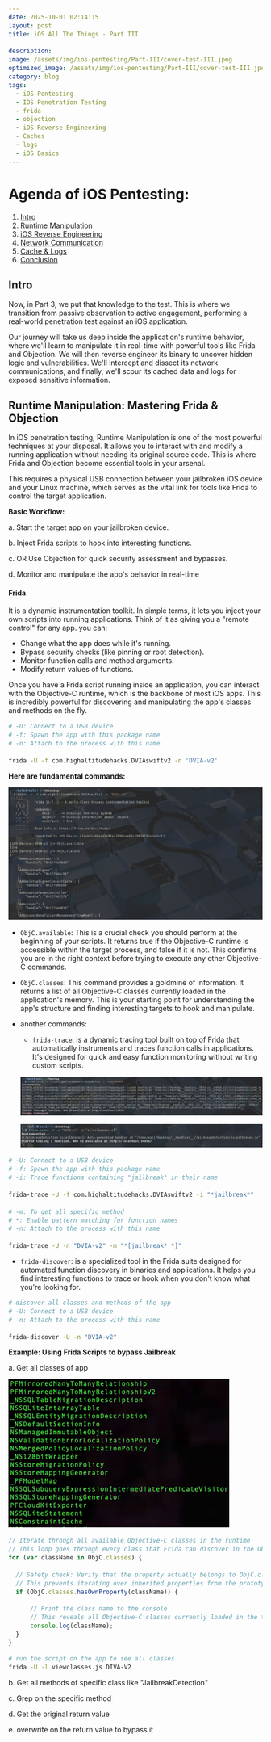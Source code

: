 ```yaml
---
date: 2025-10-01 02:14:15
layout: post
title: iOS All The Things - Part III

description: 
image: /assets/img/ios-pentesting/Part-III/cover-test-III.jpeg
optimized_image: /assets/img/ios-pentesting/Part-III/cover-test-III.jpeg
category: blog
tags:
  - iOS Pentesting
  - IOS Penetration Testing
  - frida
  - objection
  - iOS Reverse Engineering
  - Caches
  - logs
  - iOS Basics
---
```


# Agenda of iOS Pentesting:
1. [Intro](#intro)
2. [Runtime Manipulation](#runtime-manipulation)
3. [iOS Reverse Engineering](#ios-reverse-engineering)
4. [Network Communication](#network-communication)
5. [Cache & Logs](#cache--logs)
6. [Conclusion](conclusion)

## Intro

Now, in Part 3, we put that knowledge to the test. This is where we transition from passive observation to active engagement, performing a real-world penetration test against an iOS application.

Our journey will take us deep inside the application's runtime behavior, where we'll learn to manipulate it in real-time with powerful tools like Frida and Objection. We will then reverse engineer its binary to uncover hidden logic and vulnerabilities. We'll intercept and dissect its network communications, and finally, we'll scour its cached data and logs for exposed sensitive information.

## Runtime Manipulation: Mastering Frida & Objection

In iOS penetration testing, Runtime Manipulation is one of the most powerful techniques at your disposal. It allows you to interact with and modify a running application without needing its original source code. This is where Frida and Objection become essential tools in your arsenal.

This requires a physical USB connection between your jailbroken iOS device and your Linux machine, which serves as the vital link for tools like Frida to control the target application.

**Basic Workflow:**

a. Start the target app on your jailbroken device.

b. Inject Frida scripts to hook into interesting functions.

c. OR Use Objection for quick security assessment and bypasses.

d. Monitor and manipulate the app's behavior in real-time

#### Frida

It is a dynamic instrumentation toolkit. In simple terms, it lets you inject your own scripts into running applications. Think of it as giving you a "remote control" for any app. you can:

* Change what the app does while it's running.
* Bypass security checks (like pinning or root detection).
* Monitor function calls and method arguments.
* Modify return values of functions.

Once you have a Frida script running inside an application, you can interact with the Objective-C runtime, which is the backbone of most iOS apps. This is incredibly powerful for discovering and manipulating the app's classes and methods on the fly.

```bash
# -U: Connect to a USB device
# -f: Spawn the app with this package name
# -n: Attach to the process with this name

frida -U -f com.highaltitudehacks.DVIAswiftv2 -n 'DVIA-v2'
```

**Here are fundamental commands:**

![image](/assets/img/ios-pentesting/Part-III/objc-frida.png)

* `ObjC.available`: This is a crucial check you should perform at the beginning of your scripts. It returns true if the Objective-C runtime is accessible within the target process, and false if it is not. This confirms you are in the right context before trying to execute any other Objective-C commands.

* `ObjC.classes`: This command provides a goldmine of information. It returns a list of all Objective-C classes currently loaded in the application's memory. This is your starting point for understanding the app's structure and finding interesting targets to hook and manipulate.

* another commands:
  
  * `frida-trace`: is a dynamic tracing tool built on top of Frida that automatically instruments and traces function calls in applications. It's designed for quick and easy function monitoring without writing custom scripts.

  ![image](/assets/img/ios-pentesting/Part-III/classes-frida.png)

  ![image](/assets/img/ios-pentesting/Part-III/methods-frida-trace.png)

```bash
# -U: Connect to a USB device
# -f: Spawn the app with this package name
# -i: Trace functions containing "jailbreak" in their name
    
frida-trace -U -f com.highaltitudehacks.DVIAswiftv2 -i "*jailbreak*"

# -m: To get all specific method
# *: Enable pattern matching for function names
# -n: Attach to the process with this name

frida-trace -U -n "DVIA-v2" -m "*[jailbreak* *]"
```

  *  `frida-discover`:  is a specialized tool in the Frida suite designed for automated function discovery in binaries and applications. It helps you find interesting functions to trace or hook when you don't know what you're looking for.

```bash
# discover all classes and methods of the app
# -U: Connect to a USB device
# -n: Attach to the process with this name

frida-discover -U -n "DVIA-v2"
```
    
**Example: Using Frida Scripts to bypass Jailbreak**

a. Get all classes of app

  ![image](/assets/img/ios-pentesting/Part-III/view-classes-frida.png)

  ```javascript
// Iterate through all available Objective-C classes in the runtime
// This loop goes through every class that Frida can discover in the Objective-C runtime
for (var className in ObjC.classes) {
    
    // Safety check: Verify that the property actually belongs to ObjC.classes object
    // This prevents iterating over inherited properties from the prototype chain
    if (ObjC.classes.hasOwnProperty(className)) {
        
        // Print the class name to the console
        // This reveals all Objective-C classes currently loaded in the target application
        console.log(className);
    }
}
  ```
  
  ```bash
# run the script on the app to see all classes
frida -U -l viewclasses.js DIVA-V2
  ```

b. Get all methods of specific class like "JailbreakDetection"

c. Grep on the specific method

d. Get the original return value

e. overwrite on the return value to bypass it
